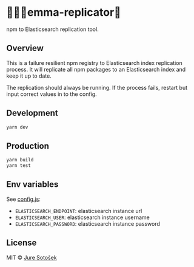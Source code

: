# 👨🏼‍💻emma-replicator👬

npm to Elasticsearch replication tool.

## Overview

This is a failure resilient npm registry to Elasticsearch index replication process.
It will replicate all npm packages to an Elasticsearch index and keep it up to date.

The replication should always be running.
If the process fails, restart but input correct values in to the config.

## Development

```sh
yarn dev
```

## Production

```sh
yarn build
yarn test
```

## Env variables

See [config.js](./config.js):

- `ELASTICSEARCH_ENDPOINT`: elasticsearch instance url
- `ELASTICSEARCH_USER`: elasticsearch instance username
- `ELASTICSEARCH_PASSWORD`: elasticsearch instance password

## License

MIT © [Jure Sotošek](https://github.com/juresotosek)
